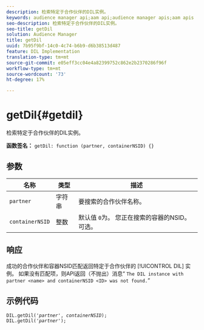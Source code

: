 ```yaml
---
description: 检索特定于合作伙伴的DIL实例。
keywords: audience manager api;aam api;audience manager apis;aam apis
seo-description: 检索特定于合作伙伴的DIL实例。
seo-title: getDil
solution: Audience Manager
title: getDil
uuid: 7b95f9bf-14c0-4c74-b6b9-d6b38513d487
feature: DIL Implementation
translation-type: tm+mt
source-git-commit: e05eff3cc04e4a82399752c862e2b2370286f96f
workflow-type: tm+mt
source-wordcount: '73'
ht-degree: 17%

---
```



# getDil{#getdil}

检索特定于合作伙伴的DIL实例。

**函数签名：** `getDil: function (partner, containerNSID) {}`

<!-- r_dil_get_dil.xml -->

## 参数

| 名称 | 类型 | 描述 |
|---|---|---|
| `partner` | 字符串 | 要搜索的合作伙伴名称。 |
| `containerNSID` | 整数 | 默认值 `0`为。 您正在搜索的容器的NSID。 可选。 |

## 响应

成功的合作伙伴和容器NSID匹配返回特定于合作伙伴的 [!UICONTROL DIL] 实例。 如果没有匹配项，则API返回（不抛出）消息“ `The DIL instance with partner <name> and containerNSID <ID> was not found.`”

## 示例代码

<pre class="java"><code>DIL.getDil('<i>partner</i>', <i>containerNSID</i>); 
DIL.getDil('<i>partner</i>');</code></pre>
